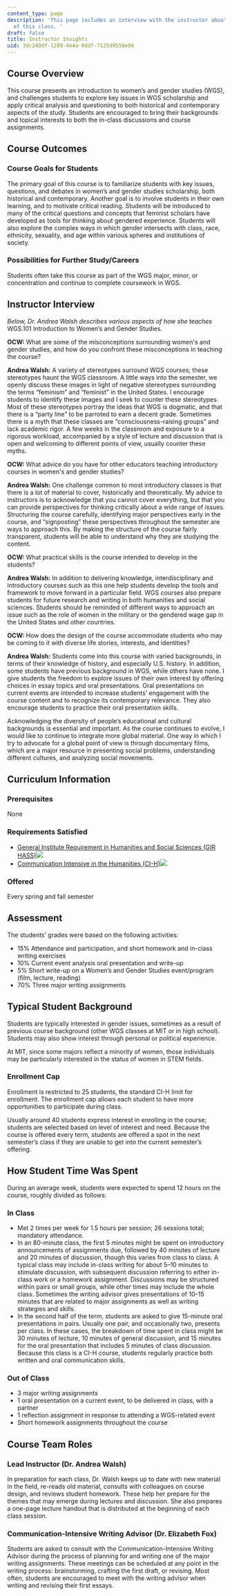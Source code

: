 ```yaml
---
content_type: page
description: 'This page includes an interview with the instructor about the teaching
  of this class. '
draft: false
title: Instructor Insights
uid: 3dc240df-1289-4e4a-8ddf-7125d9550e9d
---
```

## Course Overview

This course presents an introduction to women’s and gender studies (WGS), and challenges students to explore key issues in WGS scholarship and apply critical analysis and questioning to both historical and contemporary aspects of the study. Students are encouraged to bring their backgrounds and topical interests to both the in-class discussions and course assignments.

## Course Outcomes

### Course Goals for Students

The primary goal of this course is to familiarize students with key issues, questions, and debates in women’s and gender studies scholarship, both historical and contemporary. Another goal is to involve students in their own learning, and to motivate critical reading. Students will be introduced to many of the critical questions and concepts that feminist scholars have developed as tools for thinking about gendered experience. Students will also explore the complex ways in which gender intersects with class, race, ethnicity, sexuality, and age within various spheres and institutions of society.

### Possibilities for Further Study/Careers

Students often take this course as part of the WGS major, minor, or concentration and continue to complete coursework in WGS.

## Instructor Interview

*Below, Dr. Andrea Walsh describes various aspects of how she teaches* WGS.101 Introduction to Women’s and Gender Studies.

**OCW:** What are some of the misconceptions surrounding women's and gender studies, and how do you confront these misconceptions in teaching the course?

**Andrea Walsh:** A variety of stereotypes surround WGS courses; these stereotypes haunt the WGS classroom. A little ways into the semester, we openly discuss these images in light of negative stereotypes surrounding the terms “feminism” and “feminist” in the United States. I encourage students to identify these images and I seek to counter these stereotypes. Most of these stereotypes portray the ideas that WGS is dogmatic, and that there is a “party line” to be parroted to earn a decent grade. Sometimes there is a myth that these classes are “consciousness-raising groups” and lack academic rigor. A few weeks in the classroom and exposure to a rigorous workload, accompanied by a style of lecture and discussion that is open and welcoming to different points of view, usually counter these myths.

**OCW:** What advice do you have for other educators teaching introductory courses in women's and gender studies?

**Andrea Walsh:** One challenge common to most introductory classes is that there is a lot of material to cover, historically and theoretically. My advice to instructors is to acknowledge that you cannot cover everything, but that you can provide perspectives for thinking critically about a wide range of issues. Structuring the course carefully, identifying major perspectives early in the course, and “signposting” these perspectives throughout the semester are ways to approach this. By making the structure of the course fairly transparent, students will be able to understand why they are studying the content.

**OCW:** What practical skills is the course intended to develop in the students?

**Andrea Walsh:** In addition to delivering knowledge, interdisciplinary and introductory courses such as this one help students develop the tools and framework to move forward in a particular field. WGS courses also prepare students for future research and writing in both humanities and social sciences. Students should be reminded of different ways to approach an issue such as the role of women in the military or the gendered wage gap in the United States and other countries.

**OCW:** How does the design of the course accommodate students who may be coming to it with diverse life stories, interests, and identities?

**Andrea Walsh:** Students come into this course with varied backgrounds, in terms of their knowledge of history, and especially U.S. history. In addition, some students have previous background in WGS, while others have none. I give students the freedom to explore issues of their own interest by offering choices in essay topics and oral presentations. Oral presentations on current events are intended to increase students’ engagement with the course content and to recognize its contemporary relevance. They also encourage students to practice their oral presentation skills.

Acknowledging the diversity of people’s educational and cultural backgrounds is essential and important. As the course continues to evolve, I would like to continue to integrate more global material. One way in which I try to advocate for a global point of view is through documentary films, which are a major resource in presenting social problems, understanding different cultures, and analyzing social movements.

## Curriculum Information

### Prerequisites

None

### Requirements Satisfied

- [General Institute Requirement in Humanities and Social Sciences (GIR HASS)](https://registrar.mit.edu/registration-academics/academic-requirements/hass-requirement)![](https://ocw.mit.edu/images/educator/icon-question-hass.png)
- [Communication Intensive in the Humanities (CI-H)](https://registrar.mit.edu/registration-academics/academic-requirements/communication-requirement/ci-hhw-subjects)![](https://ocw.mit.edu/images/educator/icon-question-cih.png)

### Offered

Every spring and fall semester

## Assessment

The students’ grades were based on the following activities:

- 15% Attendance and participation, and short homework and in-class writing exercises
- 10% Current event analysis oral presentation and write-up
- 5% Short write-up on a Women’s and Gender Studies event/program (film, lecture, reading)
- 70% Three major writing assignments

## Typical Student Background

Students are typically interested in gender issues, sometimes as a result of previous course background (other WGS classes at MIT or in high school). Students may also show interest through personal or political experience.

At MIT, since some majors reflect a minority of women, those individuals may be particularly interested in the status of women in STEM fields.

### Enrollment Cap

Enrollment is restricted to 25 students, the standard CI-H limit for enrollment. The enrollment cap allows each student to have more opportunities to participate during class.

Usually around 40 students express interest in enrolling in the course; students are selected based on level of interest and need. Because the course is offered every term, students are offered a spot in the next semester’s class if they are unable to get into the current semester’s offering.

## How Student Time Was Spent

During an average week, students were expected to spend 12 hours on the course, roughly divided as follows:

### In Class

- Met 2 times per week for 1.5 hours per session; 26 sessions total; mandatory attendance.
- In an 80-minute class, the first 5 minutes might be spent on introductory announcements of assignments due, followed by 40 minutes of lecture and 20 minutes of discussion, though this varies from class to class. A typical class may include in-class writing for about 5–10 minutes to stimulate discussion, with subsequent discussion referring to either in-class work or a homework assignment. Discussions may be structured within pairs or small groups, while other times may include the whole class. Sometimes the writing advisor gives presentations of 10–15 minutes that are related to major assignments as well as writing strategies and skills.
- In the second half of the term, students are asked to give 15-minute oral presentations in pairs. Usually one pair, and occasionally two, presents per class. In these cases, the breakdown of time spent in class might be 30 minutes of lecture, 10 minutes of general discussion, and 15 minutes for the oral presentation that includes 5 minutes of class discussion. Because this class is a CI-H course, students regularly practice both written and oral communication skills.

### Out of Class

- 3 major writing assignments
- 1 oral presentation on a current event, to be delivered in class, with a partner
- 1 reflection assignment in response to attending a WGS-related event
- Short homework assignments throughout the course

## Course Team Roles

### Lead Instructor (Dr. Andrea Walsh)

In preparation for each class, Dr. Walsh keeps up to date with new material in the field, re-reads old material, consults with colleagues on course design, and reviews student homework. These help her prepare for the themes that may emerge during lectures and discussion. She also prepares a one-page lecture handout that is distributed at the beginning of each class session.

### Communication-Intensive Writing Advisor (Dr. Elizabeth Fox)

Students are asked to consult with the Communication-Intensive Writing Advisor during the process of planning for and writing one of the major writing assignments. These meetings can be scheduled at any point in the writing process: brainstorming, crafting the first draft, or revising. Most often, students are encouraged to meet with the writing advisor when writing and revising their first essays.